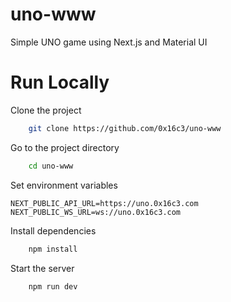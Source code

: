 # uno-www

Simple UNO game using Next.js and Material UI

# Run Locally

Clone the project

```bash
    git clone https://github.com/0x16c3/uno-www
```

Go to the project directory

```bash
    cd uno-www
```

Set environment variables

```
NEXT_PUBLIC_API_URL=https://uno.0x16c3.com
NEXT_PUBLIC_WS_URL=ws://uno.0x16c3.com
```

Install dependencies

```bash
    npm install
```

Start the server

```bash
    npm run dev
```
